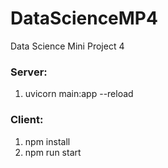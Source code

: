 # DataScienceMP4
Data Science Mini Project 4

### Server:
1. uvicorn main:app --reload


### Client:
1. npm install
2. npm run start
